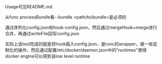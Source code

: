 Usage可见README.md

从func processBundle看--bundle <path/to/bundle>是必须的

通过序列化config.json和hook-config.json，然后通过mergeHook+merge进行合并，再通过writeFile回写config.json

实际上该tool完成的就是将hook插入config.json，是runc的wrapper，做一些定制化的操作，然后通过配置/etc/docker/daemon.json中的"runtimes"使得docker engine可以用到该low level runtime